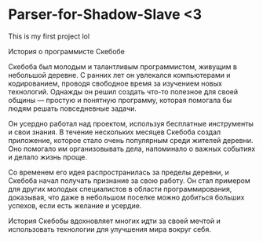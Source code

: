 # Parser-for-Shadow-Slave <3
This is my first project lol


История о программисте Скебобе

Скебоба был молодым и талантливым программистом, живущим в небольшой деревне. С ранних лет он увлекался компьютерами и кодированием, проводя свободное время за изучением новых технологий. Однажды он решил создать что-то полезное для своей общины — простую и понятную программу, которая помогала бы людям решать повседневные задачи.

Он усердно работал над проектом, используя бесплатные инструменты и свои знания. В течение нескольких месяцев Скебоба создал приложение, которое стало очень популярным среди жителей деревни. Оно помогало им организовывать дела, напоминало о важных событиях и делало жизнь проще.

Со временем его идея распространилась за пределы деревни, и Скебоба начал получать признание за свою работу. Он стал примером для других молодых специалистов в области программирования, доказывая, что даже в небольшом поселке можно добиться больших успехов, если есть желание и усердие.

История Скебобы вдохновляет многих идти за своей мечтой и использовать технологии для улучшения мира вокруг себя.
